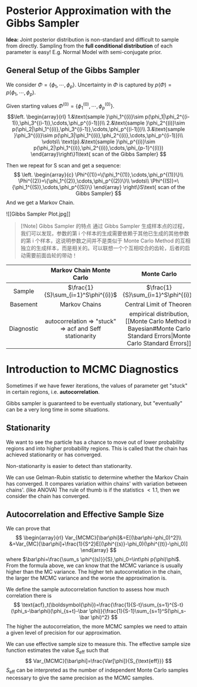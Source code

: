  
# Posterior Approximation with the Gibbs Sampler

**Idea:** Joint posterior distribution is non-standard and difficult to sample from directly. Sampling from the **full conditional distribution** of each parameter is easy! E.g. Normal Model with semi-conjugate prior.

## General Setup of the Gibbs Sampler

We consider $\Phi=\{\phi_1,\cdots,\phi_p\}$. Uncertainty in $\Phi$ is captured by $p(\Phi)=p(\phi_1,\cdots,\phi_p)$.

Given starting values $\Phi^{(0)}=\{\phi_1^{(0)},\cdots,\phi_p^{(0)}\}$.
$$\left.
\begin{array}{rl}
1.&\text{sample }\phi_1^{(i)}\sim p(\phi_1|\phi_2^{(i-1)},\phi_3^{(i-1)},\cdots,\phi_p^{(i-1)})\\
2.&\text{sample }\phi_2^{(i)}\sim p(\phi_2|\phi_1^{(i)},\phi_3^{(i-1)},\cdots,\phi_p^{(i-1)})\\
3.&\text{sample }\phi_3^{(i)}\sim p(\phi_3|\phi_1^{(i)},\phi_2^{(i)},\cdots,\phi_p^{(i-1)})\\
\vdots\\
\text{p}.&\text{sample }\phi_p^{(i)}\sim p(\phi_2|\phi_1^{(i)},\phi_2^{(i)},\cdots,\phi_{p-1}^{(i)})
\end{array}\right\}1\text{ scan of the Gibbs Sampler}
$$

Then we repeat for S scan and get a sequence:
$$
\left.
\begin{array}{c}
\Phi^{(1)}=\{\phi_1^{(1)},\cdots,\phi_p^{(1)}\}\\
\Phi^{(2)}=\{\phi_1^{(2)},\cdots,\phi_p^{(2)}\}\\
\vdots\\
\Phi^{(S)}=\{\phi_1^{(S)},\cdots,\phi_p^{(S)}\}
\end{array}
\right\}S\text{ scan of the Gibbs Sampler}
$$
And we get a Markov Chain.

![[Gibbs Sampler Plot.jpg]]

>[!Note] Gibbs Sampler 的特点
>通过 Gibbs Sampler 生成样本点的过程，我们可以发现，参数的第 i 个样本的生成需要依赖于其他已生成的其他参数的第 i 个样本，这说明参数之间并不是类似于 Monte Carlo Method 的互相独立的生成样本，而是相关的。可以联想一个个互相咬合的齿轮，后者的启动需要前面齿轮的带动！


|            |                             Markov Chain Monte Carlo                              |                                                     Monte Carlo                                                     |
| :--------: | :-------------------------------------------------------------------------------: | :-----------------------------------------------------------------------------------------------------------------: |
|   Sample   |                        $\frac{1}{S}\sum_{i=1}^S\phi^{(i)}$                        |                                         $\frac{1}{S}\sum_{i=1}^S\phi^{(i)}$                                         |
|  Basement  |                                   Markov Chains                                   |                                              Central Limit of Theorem                                               |
| Diagnostic | autocorrelation $\Rightarrow$ "stuck" $\Rightarrow$ acf and Seff <br>stationarity | empirical distribution, [[Monte Carlo Method in Bayesian#Monte Carlo Standard Errors\|Monte Carlo Standard Errors]] |

# Introduction to MCMC Diagnostics

Sometimes if we have fewer iterations, the values of parameter get "stuck" in certain regions, i.e. **autocorrelation**.

Gibbs sampler is guaranteed to be eventually stationary, but "eventually" can be a very long time in some situations.

## Stationarity

We want to see the particle has a chance to move out of lower probability regions and into higher probability regions. This is called that the chain has achieved stationarity or has converged.

Non-stationarity is easier to detect than stationarity.

We can use Gelman-Rubin statistic to determine whether the Markov Chain has converged. It compares variation within chains' with variation between chains'. (like ANOVA) The rule of thumb is if the statistics $<1.1$, then we consider the chain has converged.

## Autocorrelation and Effective Sample Size

We can prove that
$$
\begin{array}{rl}
Var_{MCMC}[\bar\phi]&=E[(\bar\phi-\phi_0)^2]\\
&=Var_{MC}[\bar\phi]+\frac{1}{S^2}E[(\phi^{(s)}-\phi_0)(\phi^{(t)}-\phi_0)]
\end{array}
$$
where $\bar\phi=\frac{\sum_s \phi^{(s)}}{S},\phi_0=\int\phi p(\phi)\phi$. From the formula above, we can know that the MCMC variance is usually higher than the MC variance. The higher teh autocorrelation in the chain, the larger the MCMC variance and the worse the approximation is.

We define the sample autocorrelation function to assess how much correlation there is
$$
\text{acf}_t(\boldsymbol{\phi})=\frac{\frac{1}{S-t}\sum_{s=1}^{S-t}(\phi_s-\bar\phi)(\phi_{s+t}-\bar \phi)}{\frac{1}{S-1}\sum_{s=1}^S(\phi_s-\bar \phi)^2}
$$
The higher the autocorrelation, the more MCMC samples we need to attain a given level of precision for our approximation.

We can use effective sample size to measure this. The effective sample size function estimates the value $S_{\text{eff}}$ such that
$$
Var_{MCMC}[\bar\phi]=\frac{Var[\phi]}{S_{\text{eff}}}
$$
$S_{\text{eff}}$ can be interpreted as the number of independent Monte Carlo samples necessary to give the same precision as the MCMC samples.